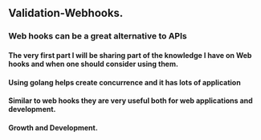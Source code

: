 ## Validation-Webhooks.
###  Web hooks can be a great alternative to APIs
#### The very first part I will be sharing part of the knowledge I have on Web hooks and when one should consider using them. 
#### Using golang helps create concurrence and it has lots of application
#### Similar to web hooks they are very useful both for web applications and development. 
#### Growth and Development.



